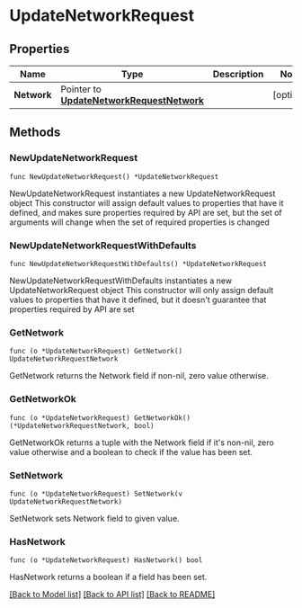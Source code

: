 # UpdateNetworkRequest

## Properties

Name | Type | Description | Notes
------------ | ------------- | ------------- | -------------
**Network** | Pointer to [**UpdateNetworkRequestNetwork**](UpdateNetworkRequestNetwork.md) |  | [optional] 

## Methods

### NewUpdateNetworkRequest

`func NewUpdateNetworkRequest() *UpdateNetworkRequest`

NewUpdateNetworkRequest instantiates a new UpdateNetworkRequest object
This constructor will assign default values to properties that have it defined,
and makes sure properties required by API are set, but the set of arguments
will change when the set of required properties is changed

### NewUpdateNetworkRequestWithDefaults

`func NewUpdateNetworkRequestWithDefaults() *UpdateNetworkRequest`

NewUpdateNetworkRequestWithDefaults instantiates a new UpdateNetworkRequest object
This constructor will only assign default values to properties that have it defined,
but it doesn't guarantee that properties required by API are set

### GetNetwork

`func (o *UpdateNetworkRequest) GetNetwork() UpdateNetworkRequestNetwork`

GetNetwork returns the Network field if non-nil, zero value otherwise.

### GetNetworkOk

`func (o *UpdateNetworkRequest) GetNetworkOk() (*UpdateNetworkRequestNetwork, bool)`

GetNetworkOk returns a tuple with the Network field if it's non-nil, zero value otherwise
and a boolean to check if the value has been set.

### SetNetwork

`func (o *UpdateNetworkRequest) SetNetwork(v UpdateNetworkRequestNetwork)`

SetNetwork sets Network field to given value.

### HasNetwork

`func (o *UpdateNetworkRequest) HasNetwork() bool`

HasNetwork returns a boolean if a field has been set.


[[Back to Model list]](../README.md#documentation-for-models) [[Back to API list]](../README.md#documentation-for-api-endpoints) [[Back to README]](../README.md)


